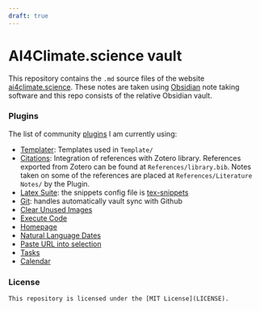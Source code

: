 ```yaml
---
draft: true
---
```

# AI4Climate.science vault

This repository contains the `.md` source files of the website [ai4climate.science](https://ai4climate.science).
These notes are taken using [Obsidian](https://obsidian.md) note taking software and this repo consists of the relative Obsidian vault.


### Plugins 

The list of community [plugins](https://obsidian.md/plugins) I am currently using: 

- [Templater](https://obsidian.md/plugins?id=templater-obsidian): Templates used in `Template/`
- [Citations](https://obsidian.md/plugins?id=obsidian-citation-plugin): Integration of references with Zotero library. References exported from Zotero can be found at `References/library.bib`. Notes taken on some of the references are placed at `References/Literature Notes/` by the Plugin.
- [Latex Suite](https://obsidian.md/plugins?id=obsidian-latex-suite): the snippets config file is [tex-snippets](tex-snippets.md)
- [Git](https://obsidian.md/plugins?id=obsidian-git): handles automatically vault sync with Github 
- [Clear Unused Images](https://obsidian.md/plugins?id=oz-clear-unused-images)
- [Execute Code](https://obsidian.md/plugins?id=execute-code)
- [Homepage](https://obsidian.md/plugins?id=homepage) 
- [Natural Language Dates](https://obsidian.md/plugins?id=nldates-obsidian)
- [Paste URL into selection](https://obsidian.md/plugins?id=url-into-selection)
- [Tasks](https://obsidian.md/plugins?id=obsidian-tasks-plugin) 
- [Calendar](https://obsidian.md/plugins?id=calendar)


### License

	This repository is licensed under the [MIT License](LICENSE).